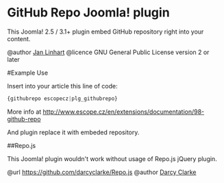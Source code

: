 GitHub Repo Joomla! plugin
==========================

This Joomla! 2.5 / 3.1+ plugin embed GitHub repository right into your content.

@author [Jan Linhart](http://escope.cz)
@licence GNU General Public License version 2 or later

#Example Use

Insert into your article this line of code:

```javascript
{githubrepo escopecz|plg_githubrepo}
````

More info at http://www.escope.cz/en/extensions/documentation/98-github-repo

And plugin replace it with embeded repository.

##Repo.js

This Joomla! plugin wouldn't work without usage of Repo.js jQuery plugin.

@url https://github.com/darcyclarke/Repo.js
@author [Darcy Clarke](http://darcyclarke.me)

